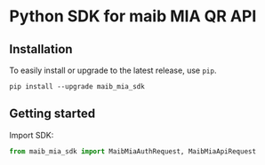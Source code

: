 # Python SDK for maib MIA QR API

## Installation
To easily install or upgrade to the latest release, use `pip`.
```shell
pip install --upgrade maib_mia_sdk
```

## Getting started
Import SDK:

```python
from maib_mia_sdk import MaibMiaAuthRequest, MaibMiaApiRequest
```
